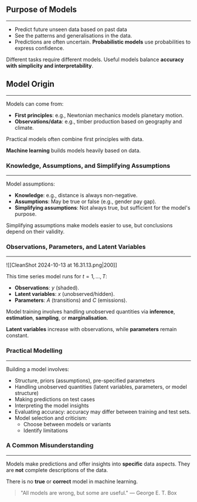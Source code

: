## Purpose of Models
---
- Predict future unseen data based on past data
- See the patterns and generalisations in the data. 
- Predictions are often uncertain. **Probabilistic models** use probabilities to express confidence.

Different tasks require different models. Useful models balance **accuracy with simplicity and interpretability**.

## Model Origin
---
Models can come from:
- **First principles**: e.g., Newtonian mechanics models planetary motion.
- **Observations/data**: e.g., timber production based on geography and climate.

Practical models often combine first principles with data.

**Machine learning** builds models heavily based on data.

### Knowledge, Assumptions, and Simplifying Assumptions
---
Model assumptions:
- **Knowledge**: e.g., distance is always non-negative.
- **Assumptions**: May be true or false (e.g., gender pay gap).
- **Simplifying assumptions**: Not always true, but sufficient for the model's purpose.

Simplifying assumptions make models easier to use, but conclusions depend on their validity.

### Observations, Parameters, and Latent Variables
---
![[CleanShot 2024-10-13 at 16.31.13.png|200]]

This time series model runs for $t = 1, \dots, T$:
- **Observations**: $y$ (shaded).
- **Latent variables**: $x$ (unobserved/hidden).
- **Parameters**: $A$ (transitions) and $C$ (emissions).

Model training involves handling unobserved quantities via **inference**, **estimation**, **sampling**, or **marginalisation**.

**Latent variables** increase with observations, while **parameters** remain constant.

### Practical Modelling
---
Building a model involves:
- Structure, priors (assumptions), pre-specified parameters
- Handling unobserved quantities (latent variables, parameters, or model structure)
- Making predictions on test cases
- Interpreting the model insights
- Evaluating accuracy: accuracy may differ between training and test sets.
- Model selection and criticism:
	- Choose between models or variants
	- Identify limitations

### A Common Misunderstanding
---
Models make predictions and offer insights into **specific** data aspects. They are **not** complete descriptions of the data.

There is no **true** or **correct** model in machine learning.

> "All models are wrong, but some are useful." — George E. T. Box
